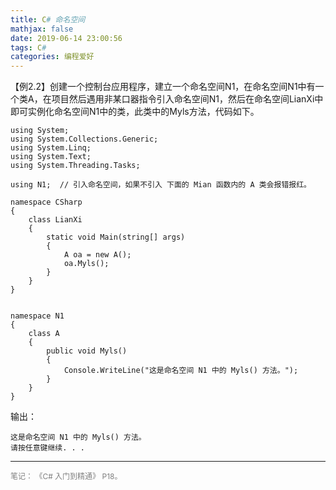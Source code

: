 ```yaml
---
title: C# 命名空间
mathjax: false
date: 2019-06-14 23:00:56
tags: C#
categories: 编程爱好
---
```

【例2.2】创建一个控制台应用程序，建立一个命名空间N1，在命名空间N1中有一个类A，在项目然后遇用非某口器指令引入命名空间N1，然后在命名空间LianXi中即可实例化命名空间N1中的类，此类中的Myls方法，代码如下。

<!--more-->

```CSharp
using System;
using System.Collections.Generic;
using System.Linq;
using System.Text;
using System.Threading.Tasks;

using N1;  // 引入命名空间，如果不引入 下面的 Mian 函数内的 A 类会报错报红。

namespace CSharp
{
    class LianXi
    {
        static void Main(string[] args)
        {
            A oa = new A();
            oa.Myls();
        }
    }
}


namespace N1
{
    class A
    {
        public void Myls()
        {
            Console.WriteLine("这是命名空间 N1 中的 Myls() 方法。");
        }
    }
}
```

输出：
```
这是命名空间 N1 中的 Myls() 方法。
请按任意键继续. . .
```

<hr/>
<span style="color:gray;font-size:12px">
笔记：  
《C# 入门到精通》 P18。
<!--
1.[link-01]()
2.[link-02]()
3.[link-03]()
4.[link-04]()
5.[link-05]()
-->
</span>

